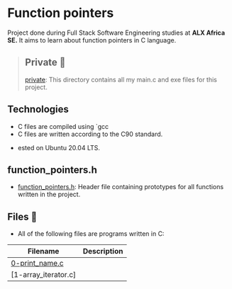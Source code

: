 # Function pointers
Project done during Full Stack Software Engineering studies at **ALX Africa SE.** It aims to learn about function pointers in C language.

 > ## Private 📁
 > [private](./private): This directory contains all my main.c and exe files for this project.

## Technologies
  - C files are compiled using `gcc
  - C files are written according to the C90 standard.
  * ested on Ubuntu 20.04 LTS.

## function_pointers.h
 * [function_pointers.h](./function_pointers.h): Header file containing prototypes for all functions written in the project.

## Files 📃
 * All of the following files are programs written in C:

 **Filename** | **Description**
--------------|-----------------
[0-print_name.c](./0-print_name.c) |
[1-array_iterator.c] | 

